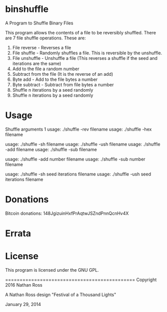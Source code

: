 # binshuffle
A Program to Shuffle Binary Files

This program allows the contents of a file to be reversibly shuffled.
There are 7 file shuffle operations.
These are: 
1) File reverse - Reverses a file
2) File shuffle - Randomly shuffles a file. This is reversible by the unshuffle.
3) File unshuffle - Unshuffle a file (This reverses a shuffle if the seed and iterations are the same)
4) Add to the file a random number
5) Subtract from the file (It is the reverse of an add)
6) Byte add - Add to the file bytes a number
6) Byte subtract - Subtract from file bytes a number 
7) Shuffle n iterations by a seed randomly
8) Shuffle n iterations by a seed randomly


# Usage
Shuffle arguments 1
usage: ./shuffle -rev filename
usage: ./shuffle -hex filename

usage: ./shuffle -sh  filename
usage: ./shuffle -ush filename
usage: ./shuffle -add filename
usage: ./shuffle -sub filename

usage: ./shuffle -add number filename
usage: ./shuffle -sub number filename

usage: ./shuffle -sh  seed iterations filename
usage: ./shuffle -ush seed iterations filename


# Donations

Bitcoin donations: 148JgizuinHxfPrAqtwJSZndPnnQcnHv4X


# Errata

# License

This program is licensed under the GNU GPL.

=============================================
Copyright 2016 Nathan Ross  

A Nathan Ross design
"Festival of a Thousand Lights"

January 29, 2014